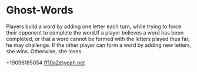 # Ghost-Words

Players build a word by adding one letter each turn, while trying to force their opponent to complete the word.If a player believes a word has been completed, or that a word cannot be formed with the letters played thus far, he may challenge. If the other player can form a word by adding new letters, she wins. Otherwise, she loses.

+19096185054 ff10a2@yeah.net
